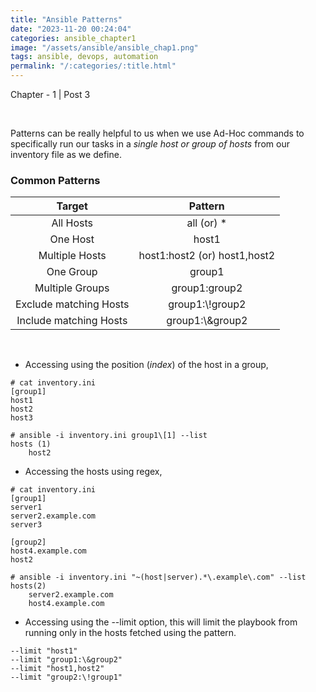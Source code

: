 ```yaml
---
title: "Ansible Patterns"
date: "2023-11-20 00:24:04"
categories: ansible_chapter1
image: "/assets/ansible/ansible_chap1.png"
tags: ansible, devops, automation
permalink: "/:categories/:title.html"
---
```

Chapter - 1 | Post 3

<br>

Patterns can be really helpful to us when we use Ad-Hoc commands to specifically run our tasks in a *single host or group of hosts* from our inventory file as we define. 

### Common Patterns

| Target | Pattern | 
|  :---: |  :---:  |
| All Hosts | all (or) * | 
| One Host | host1 |
| Multiple Hosts | host1:host2 (or) host1,host2 | 
| One Group | group1 | 
| Multiple Groups | group1:group2 | 
| Exclude matching Hosts | group1:\\!group2 | 
| Include matching Hosts | group1:\\&group2 | 

<br> 

- Accessing using the position (*index*) of the host in a group,

```shell
# cat inventory.ini
[group1]
host1
host2
host3 

# ansible -i inventory.ini group1\[1] --list 
hosts (1)
    host2
```

- Accessing the hosts using regex,

```shell 
# cat inventory.ini
[group1]
server1
server2.example.com
server3

[group2]
host4.example.com
host2 

# ansible -i inventory.ini "~(host|server).*\.example\.com" --list 
hosts(2)
    server2.example.com
    host4.example.com
```

- Accessing using the --limit option, this will limit the playbook from running only in the hosts fetched using the pattern.

```shell
--limit "host1" 
--limit "group1:\&group2"
--limit "host1,host2"
--limit "group2:\!group1"
```
